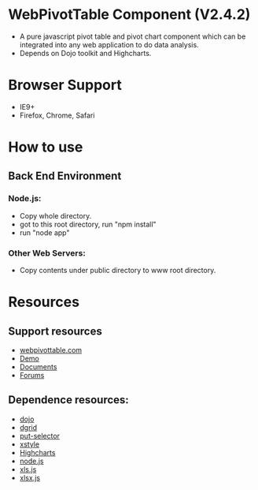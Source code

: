 # WebPivotTable Component (V2.4.2)

* A pure javascript pivot table and pivot chart component 
  which can be integrated into any web application to do data analysis.
* Depends on Dojo toolkit and Highcharts.

# Browser Support

* IE9+
* Firefox, Chrome, Safari

# How to use 

## Back End Environment 

### Node.js:

* Copy whole directory.
* got to this root directory, run "npm install"
* run "node app"

### Other Web Servers:

* Copy contents under public directory to www root directory.

# Resources

## Support resources

* [webpivottable.com](http://webpivottable.com/)
* [Demo](http://webpivottable.com/demo) 
* [Documents](http://webpivottable.com/documents)
* [Forums](http://brightsea.ca/forum) 

 
## Dependence resources:

* [dojo](http://dojotoolkit.org/) 
* [dgrid](https://github.com/SitePen/dgrid) 
* [put-selector](https://github.com/kriszyp/put-selector) 
* [xstyle](https://github.com/kriszyp/xstyle)
* [Highcharts](http://www.highcharts.com/)
* [node.js](http://nodejs.org/)
* [xls.js]( https://github.com/SheetJS/js-xls)
* [xlsx.js](https://github.com/SheetJS/js-xlsx)


